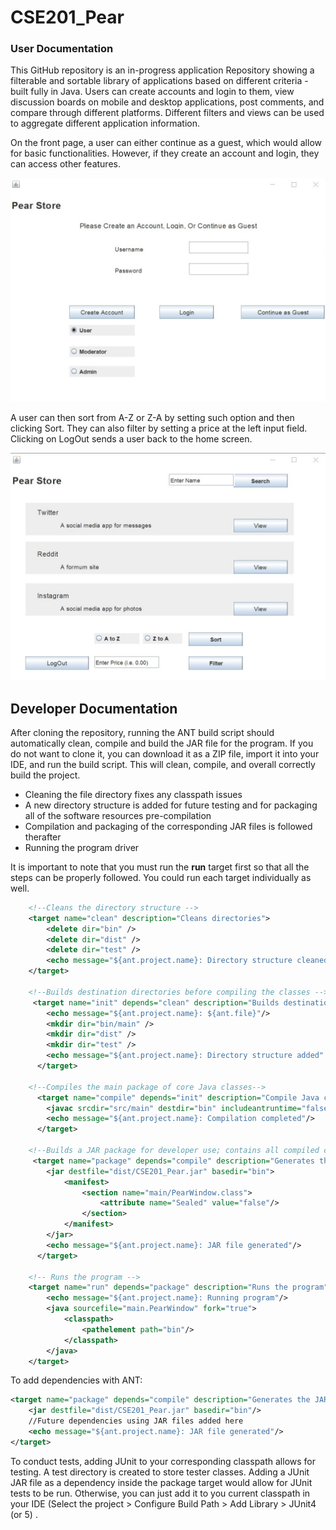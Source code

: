 # CSE201_Pear

### User Documentation

This GitHub repository is an in-progress application Repository showing a filterable and sortable library of applications based on different criteria - built fully in Java. Users can create accounts and login to them, view discussion boards on mobile and desktop applications, post comments, and compare through different platforms. Different filters and views can be used to aggregate different application information.

On the front page, a user can either continue as a guest, which would allow for basic functionalities. However, if they create an account and login, they can access other features. 

![image info](./img/frontend.jpg)

A user can then sort from A-Z or Z-A by setting such option and then clicking Sort. They can also filter by setting a price at the left input field. Clicking on LogOut sends a user back to the home screen.

![image info](./img/mainGUI.jpg)

## Developer Documentation

After cloning the repository, running the ANT build script should automatically clean, compile and build the JAR file for the program. If you do not want to clone it, you can download it as a ZIP file, import it into your IDE, and run the build script. This will clean, compile, and overall correctly build the project. 

- Cleaning the file directory fixes any classpath issues
- A new directory structure is added for future testing and for packaging all of the software resources pre-compilation
- Compilation and packaging of the corresponding JAR files is followed therafter
- Running the program driver

It is important to note that you must run the **run** target first so that all the steps can be properly followed. You could run each target individually as well.

```xml
	<!--Cleans the directory structure -->
	<target name="clean" description="Cleans directories">
		<delete dir="bin" />
		<delete dir="dist" />
		<delete dir="test" />
		<echo message="${ant.project.name}: Directory structure cleaned" />
	</target>
	
	<!--Builds destination directories before compiling the classes -->
	 <target name="init" depends="clean" description="Builds destination directories">
	 	<echo message="${ant.project.name}: ${ant.file}"/>
	 	<mkdir dir="bin/main" />
	 	<mkdir dir="dist" />
	 	<mkdir dir="test" />
	 	<echo message="${ant.project.name}: Directory structure added" />
	  </target>
		
	<!--Compiles the main package of core Java classes-->
	  <target name="compile" depends="init" description="Compile Java code">
	    <javac srcdir="src/main" destdir="bin" includeantruntime="false" />
	  	<echo message="${ant.project.name}: Compilation completed"/>
	  </target>
	
	<!--Builds a JAR package for developer use; contains all compiled classes-->
	 <target name="package" depends="compile" description="Generates the JAR file">
	    <jar destfile="dist/CSE201_Pear.jar" basedir="bin">
	    	<manifest>
	    		<section name="main/PearWindow.class">
	    		    <attribute name="Sealed" value="false"/>
	   			</section>
	    	</manifest>
	    </jar>
	 	<echo message="${ant.project.name}: JAR file generated"/>
	  </target>
	
	<!-- Runs the program -->
	<target name="run" depends="package" description="Runs the program">
		<echo message="${ant.project.name}: Running program"/>
		<java sourcefile="main.PearWindow" fork="true">
			<classpath>
				<pathelement path="bin"/>
			</classpath>
		</java>
	</target>
```

To add dependencies with ANT:

```xml
<target name="package" depends="compile" description="Generates the JAR file">                                                
    <jar destfile="dist/CSE201_Pear.jar" basedir="bin"/>
    //Future dependencies using JAR files added here
    <echo message="${ant.project.name}: JAR file generated"/>
</target>
```
To conduct tests, adding JUnit to your corresponding classpath allows for testing. A test directory is created to store tester classes. Adding a JUnit JAR file as a dependency inside the package target would allow for JUnit tests to be run. Otherwise, you can just add it to you current classpath in your IDE (Select the project > Configure Build Path > Add Library > JUnit4 (or 5) .

